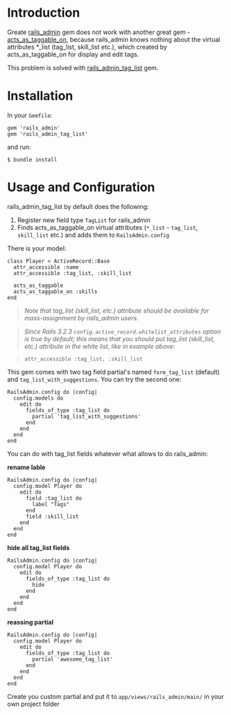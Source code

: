 Introduction
============

Greate [rails_admin](https://github.com/sferik/rails_admin) gem does not work with another great gem - [acts_as_taggable_on](https://github.com/mbleigh/acts-as-taggable-on), because rails_admin knows nothing about the virtual attributes *_list (tag_list, skill_list etc.), which created by acts_as_taggable_on for display and edit tags.

This problem is solved with [rails_admin_tag_list](https://github.com/kryzhovnik/rails_admin_tag_list) gem.

Installation
============

In your `Gemfile`:

    gem 'rails_admin'
    gem 'rails_admin_tag_list'

and run:

    $ bundle install

Usage and Configuration
=======================

rails_admin_tag_list by default does the following:

1. Register new field type `TagList` for rails_admin
2. Finds acts_as_taggable_on virtual attributes (`*_list` - `tag_list`, `skill_list` etc.) and adds them to `RailsAdmin.config`

There is your model:

    class Player < ActiveRecord::Base
      attr_accessible :name
      attr_accessible :tag_list, :skill_list

      acts_as_taggable
      acts_as_taggable_on :skills
    end



> *Note that tag_list (skill_list, etc.) attribute should be available for mass-assignment by rails_admin users.*

> *Since Rails 3.2.3 `config.active_record.whitelist_attributes` option is true by default; this means that you should put tag_list (skill_list, etc.) attribute in the white list, like in example above:*

> `attr_accessible :tag_list, :skill_list`

This gem comes with two tag field partial's named `form_tag_list` (default) and `tag_list_with_suggestions`. You can try the second one:

    RailsAdmin.config do |config|
      config.models do
        edit do
          fields_of_type :tag_list do
            partial 'tag_list_with_suggestions'
          end
        end
      end
    end

You can do with tag_list fields whatever what allows to do rails_admin:

**rename lable**

    RailsAdmin.config do |config|
      config.model Player do
        edit do
          field :tag_list do
            label "Tags"
          end
          field :skill_list
        end
      end
    end

**hide all tag_list fields**

    RailsAdmin.config do |config|
      config.model Player do
        edit do
          fields_of_type :tag_list do
            hide
          end
        end
      end
    end

**reassing partial**

    RailsAdmin.config do |config|
      config.model Player do
        edit do
          fields_of_type :tag_list do
            partial 'awesome_tag_list'
          end
        end
      end
    end

Create you custom partial and put it to `app/views/rails_admin/main/` in your own project folder 
